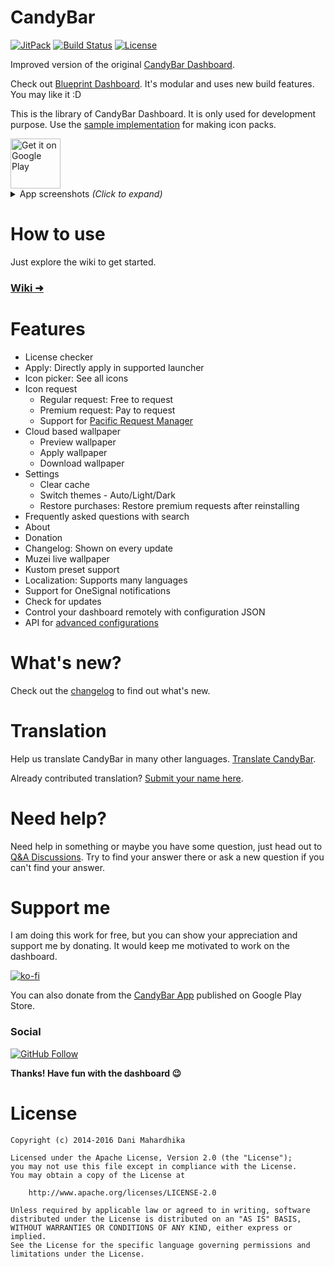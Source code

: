 # CandyBar
[![JitPack](https://img.shields.io/jitpack/v/github/zixpo/candybar?color=4c1&label=JitPack&style=flat-square)](https://jitpack.io/#zixpo/candybar)
[![Build Status](https://img.shields.io/github/actions/workflow/status/zixpo/candybar/android.yml?branch=main&style=flat-square)](https://github.com/zixpo/candybar/actions/workflows/android.yml)
[![License](https://img.shields.io/github/license/zixpo/candybar?style=flat-square)](/LICENSE)

Improved version of the original [CandyBar Dashboard](https://github.com/danimahardhika/candybar-library).

Check out [Blueprint Dashboard](https://github.com/jahirfiquitiva/blueprint/). It's modular and uses new build features. You may like it :D

This is the library of CandyBar Dashboard. It is only used for development purpose. Use the [sample implementation](https://github.com/zixpo/candybar-sample) for making icon packs.

<a href="https://play.google.com/store/apps/details?id=com.candybar.dev">
  <img height="80" alt="Get it on Google Play" src="https://play.google.com/intl/en_us/badges/static/images/badges/en_badge_web_generic.png">
</a>

<details>
<summary>App screenshots <i>(Click to expand)</i></summary>
<p>Tip: Click image to enlarge it</p>
<p>
  <img height="350" alt="Home section" src="https://user-images.githubusercontent.com/44255990/128632088-dd77b1cf-f289-412e-8df3-53d7cb6f3982.png">
  <img height="350" alt="Apply section" src="https://user-images.githubusercontent.com/44255990/128632346-ec485f2b-69aa-4557-aabb-41df561a7c4f.png">
  <img height="350" alt="Icons section" src="https://user-images.githubusercontent.com/44255990/128632377-ad5f7adb-57b9-412e-b2d5-928030ed94dd.png">
  <img height="350" alt="Bookmarked icons section" src="https://user-images.githubusercontent.com/44255990/128632391-5de9d4a5-2c16-49eb-824e-f46cd6f9d0f0.png">
  <img height="350" alt="Icon request section" src="https://user-images.githubusercontent.com/44255990/128632418-1e50fd91-2948-4c80-a5e3-840fbff0b873.png">
  <img height="350" alt="Wallpapers section" src="https://user-images.githubusercontent.com/44255990/128632433-a2d91128-b788-4024-8403-2f986f992516.png">
  <img height="350" alt="Wallpaper preview screen" src="https://user-images.githubusercontent.com/44255990/128632451-68283a1c-2a51-4387-af4d-016d167f9f90.png">
  <img height="350" alt="Settings section" src="https://user-images.githubusercontent.com/44255990/128632467-27e53459-446b-469c-9432-bfcf6f3bcffe.png">
  <img height="350" alt="FAQs section" src="https://user-images.githubusercontent.com/44255990/128632481-045f9df3-7958-4689-b030-45a817bf9410.png">
  <img height="350" alt="About section" src="https://user-images.githubusercontent.com/44255990/128632488-bf17fe1d-0e4e-4649-b04b-1b87acf6cc0e.png">
  <img height="350" alt="Navigation drawer" src="https://user-images.githubusercontent.com/44255990/128632508-dd274ef8-0a73-41db-996d-c2778358a7f8.png">
  <img height="350" alt="Dark mode" src="https://user-images.githubusercontent.com/44255990/128632517-59776f9c-5aa1-449d-a64c-0e1732894a69.png">
</p>
</details>

# How to use
Just explore the wiki to get started.
### [Wiki ➜](https://github.com/zixpo/candybar-sample/wiki)

# Features
- License checker
- Apply: Directly apply in supported launcher
- Icon picker: See all icons
- Icon request
  - Regular request: Free to request
  - Premium request: Pay to request
  - Support for [Pacific Request Manager](https://pacificmanager.app)
- Cloud based wallpaper
  - Preview wallpaper
  - Apply wallpaper
  - Download wallpaper
- Settings
  - Clear cache
  - Switch themes - Auto/Light/Dark
  - Restore purchases: Restore premium requests after reinstalling
- Frequently asked questions with search
- About
- Donation
- Changelog: Shown on every update
- Muzei live wallpaper
- Kustom preset support
- Localization: Supports many languages
- Support for OneSignal notifications
- Check for updates
- Control your dashboard remotely with configuration JSON
- API for [advanced configurations](https://github.com/zixpo/candybar-sample/wiki/Advanced-dashboard-configurations)

# What's new?
Check out the [changelog](/CHANGELOG.md) to find out what's new.

# Translation
Help us translate CandyBar in many other languages. [Translate CandyBar](https://crowdin.com/project/candybar).

Already contributed translation? [Submit your name here](https://github.com/zixpo/candybar/discussions/142).

# Need help?
Need help in something or maybe you have some question, just head out
to [Q&A Discussions](https://github.com/zixpo/candybar/discussions/categories/q-a).
Try to find your answer there or ask a new question if you can't find your answer.

# Support me
I am doing this work for free, but you can show your appreciation
and support me by donating. It would keep me motivated to work on
the dashboard.

[![ko-fi](https://www.ko-fi.com/img/githubbutton_sm.svg)](https://ko-fi.com/J3J7WR0M)

You can also donate from the [CandyBar App](https://play.google.com/store/apps/details?id=com.candybar.dev) published on Google Play Store.

### Social
[![GitHub Follow](https://img.shields.io/github/followers/sarsamurmu?color=%23dfdfdf&label=Follow%20on%20GitHub&logo=github&style=for-the-badge)](https://github.com/sarsamurmu)

**Thanks! Have fun with the dashboard 😉**

# License
```
Copyright (c) 2014-2016 Dani Mahardhika

Licensed under the Apache License, Version 2.0 (the "License");
you may not use this file except in compliance with the License.
You may obtain a copy of the License at

    http://www.apache.org/licenses/LICENSE-2.0

Unless required by applicable law or agreed to in writing, software
distributed under the License is distributed on an "AS IS" BASIS,
WITHOUT WARRANTIES OR CONDITIONS OF ANY KIND, either express or implied.
See the License for the specific language governing permissions and
limitations under the License.
```
